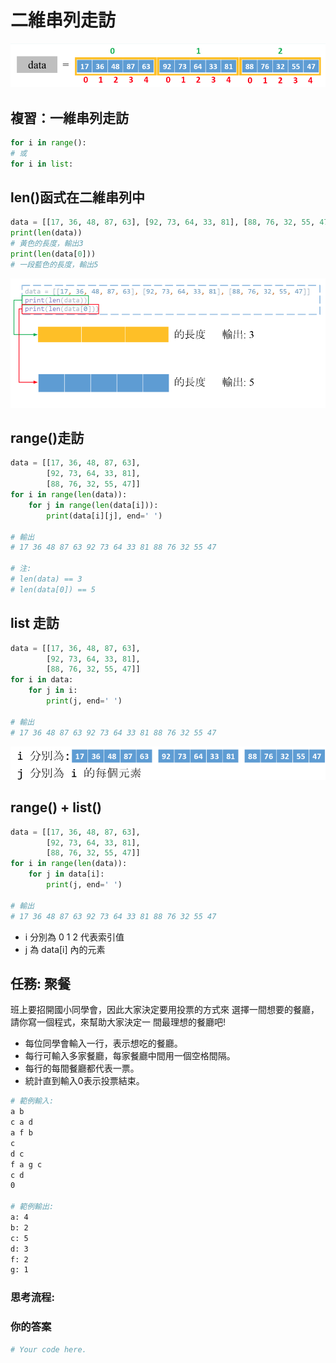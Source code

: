 # 二維串列走訪

![](<../../.gitbook/assets/image (98).png>)

## 複習：一維串列走訪

```python
for i in range():
# 或
for i in list:
```

## len()函式在二維串列中

```python
data = [[17, 36, 48, 87, 63], [92, 73, 64, 33, 81], [88, 76, 32, 55, 47]]
print(len(data))
# 黃色的長度，輸出3
print(len(data[0]))
# 一段藍色的長度，輸出5
```

![](<../../.gitbook/assets/image (99).png>)

## range()走訪

```python
data = [[17, 36, 48, 87, 63],
        [92, 73, 64, 33, 81],
        [88, 76, 32, 55, 47]]
for i in range(len(data)):
    for j in range(len(data[i])):
        print(data[i][j], end=' ')
        
# 輸出 
# 17 36 48 87 63 92 73 64 33 81 88 76 32 55 47

# 注:
# len(data) == 3
# len(data[0]) == 5
```

## list 走訪

```python
data = [[17, 36, 48, 87, 63],
        [92, 73, 64, 33, 81],
        [88, 76, 32, 55, 47]]
for i in data:
    for j in i:
        print(j, end=' ')
    
# 輸出
# 17 36 48 87 63 92 73 64 33 81 88 76 32 55 47
```

![](<../../.gitbook/assets/image (101).png>)

## range() + list()

```python
data = [[17, 36, 48, 87, 63],
        [92, 73, 64, 33, 81],
        [88, 76, 32, 55, 47]]
for i in range(len(data)):
    for j in data[i]:
        print(j, end=' ')
            
# 輸出
# 17 36 48 87 63 92 73 64 33 81 88 76 32 55 47
```

* i 分別為 0 1 2 代表索引值
* j 為 data\[i] 內的元素

## 任務: 聚餐

班上要招開國小同學會，因此大家決定要用投票的方式來 選擇一間想要的餐廳，請你寫一個程式，來幫助大家決定一 間最理想的餐廳吧!

* 每位同學會輸入一行，表示想吃的餐廳。
* 每行可輸入多家餐廳，每家餐廳中間用一個空格間隔。
* 每行的每間餐廳都代表一票。
* 統計直到輸入0表示投票結束。

```bash
# 範例輸入:
a b
c a d
a f b
c
d c
f a g c
c d
0

# 範例輸出:
a: 4
b: 2
c: 5
d: 3
f: 2
g: 1
```

### **思考流程:**











### **你的答案**

```python
# Your code here.








```
